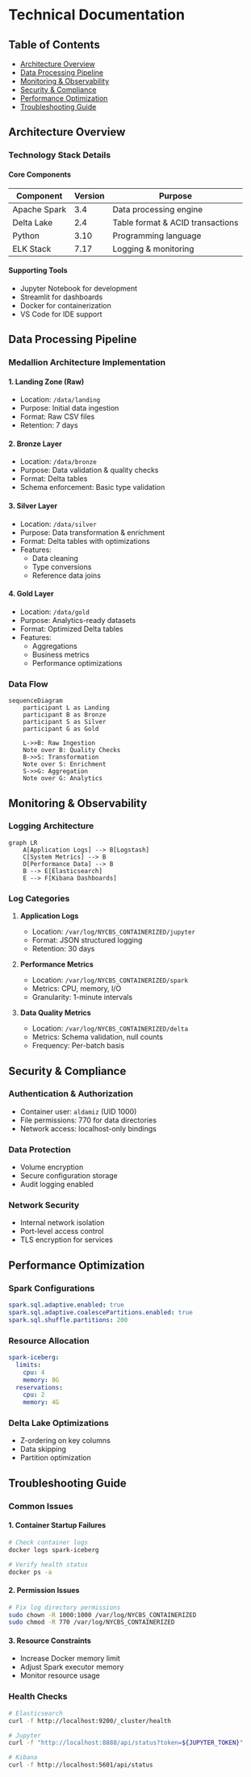 # Technical Documentation

## Table of Contents

- [Architecture Overview](#architecture-overview)
- [Data Processing Pipeline](#data-processing-pipeline)
- [Monitoring & Observability](#monitoring--observability)
- [Security & Compliance](#security--compliance)
- [Performance Optimization](#performance-optimization)
- [Troubleshooting Guide](#troubleshooting-guide)

## Architecture Overview

### Technology Stack Details

#### Core Components
| Component | Version | Purpose |
|-----------|---------|----------|
| Apache Spark | 3.4 | Data processing engine |
| Delta Lake | 2.4 | Table format & ACID transactions |
| Python | 3.10 | Programming language |
| ELK Stack | 7.17 | Logging & monitoring |

#### Supporting Tools
- Jupyter Notebook for development
- Streamlit for dashboards
- Docker for containerization
- VS Code for IDE support

## Data Processing Pipeline

### Medallion Architecture Implementation

#### 1. Landing Zone (Raw)
- Location: `/data/landing`
- Purpose: Initial data ingestion
- Format: Raw CSV files
- Retention: 7 days

#### 2. Bronze Layer
- Location: `/data/bronze`
- Purpose: Data validation & quality checks
- Format: Delta tables
- Schema enforcement: Basic type validation

#### 3. Silver Layer
- Location: `/data/silver`
- Purpose: Data transformation & enrichment
- Format: Delta tables with optimizations
- Features:
  - Data cleaning
  - Type conversions
  - Reference data joins

#### 4. Gold Layer
- Location: `/data/gold`
- Purpose: Analytics-ready datasets
- Format: Optimized Delta tables
- Features:
  - Aggregations
  - Business metrics
  - Performance optimizations

### Data Flow
```mermaid
sequenceDiagram
    participant L as Landing
    participant B as Bronze
    participant S as Silver
    participant G as Gold
    
    L->>B: Raw Ingestion
    Note over B: Quality Checks
    B->>S: Transformation
    Note over S: Enrichment
    S->>G: Aggregation
    Note over G: Analytics
```

## Monitoring & Observability

### Logging Architecture
```mermaid
graph LR
    A[Application Logs] --> B[Logstash]
    C[System Metrics] --> B
    D[Performance Data] --> B
    B --> E[Elasticsearch]
    E --> F[Kibana Dashboards]
```

### Log Categories
1. **Application Logs**
   - Location: `/var/log/NYCBS_CONTAINERIZED/jupyter`
   - Format: JSON structured logging
   - Retention: 30 days

2. **Performance Metrics**
   - Location: `/var/log/NYCBS_CONTAINERIZED/spark`
   - Metrics: CPU, memory, I/O
   - Granularity: 1-minute intervals

3. **Data Quality Metrics**
   - Location: `/var/log/NYCBS_CONTAINERIZED/delta`
   - Metrics: Schema validation, null counts
   - Frequency: Per-batch basis

## Security & Compliance

### Authentication & Authorization
- Container user: `aldamiz` (UID 1000)
- File permissions: 770 for data directories
- Network access: localhost-only bindings

### Data Protection
- Volume encryption
- Secure configuration storage
- Audit logging enabled

### Network Security
- Internal network isolation
- Port-level access control
- TLS encryption for services

## Performance Optimization

### Spark Configurations
```yaml
spark.sql.adaptive.enabled: true
spark.sql.adaptive.coalescePartitions.enabled: true
spark.sql.shuffle.partitions: 200
```

### Resource Allocation
```yaml
spark-iceberg:
  limits:
    cpu: 4
    memory: 8G
  reservations:
    cpu: 2
    memory: 4G
```

### Delta Lake Optimizations
- Z-ordering on key columns
- Data skipping
- Partition optimization

## Troubleshooting Guide

### Common Issues

#### 1. Container Startup Failures
```bash
# Check container logs
docker logs spark-iceberg

# Verify health status
docker ps -a
```

#### 2. Permission Issues
```bash
# Fix log directory permissions
sudo chown -R 1000:1000 /var/log/NYCBS_CONTAINERIZED
sudo chmod -R 770 /var/log/NYCBS_CONTAINERIZED
```

#### 3. Resource Constraints
- Increase Docker memory limit
- Adjust Spark executor memory
- Monitor resource usage

### Health Checks
```bash
# Elasticsearch
curl -f http://localhost:9200/_cluster/health

# Jupyter
curl -f "http://localhost:8888/api/status?token=${JUPYTER_TOKEN}"

# Kibana
curl -f http://localhost:5601/api/status
``` 